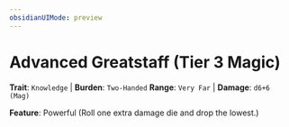 ```yaml
---
obsidianUIMode: preview
---
```

# Advanced Greatstaff (Tier 3 Magic)

**Trait**: `Knowledge` | **Burden**: `Two-Handed`
**Range**: `Very Far` | **Damage**: `d6+6 (Mag)`

**Feature**: Powerful (Roll one extra damage die and drop the lowest.)
